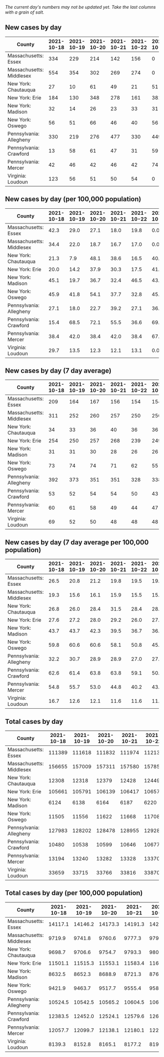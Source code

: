 _The current day's numbers may not be updated yet. Take the last columns with a grain of salt._
## New cases by day

| County | 2021-10-18 | 2021-10-19 | 2021-10-20 | 2021-10-21 | 2021-10-22 | 2021-10-23 | 2021-10-24 |
| --- | --- | --- | --- | --- | --- | --- | --- |
| Massachusetts: Essex | 334 | 229 | 214 | 142 | 156 | 0 |  |
| Massachusetts: Middlesex | 554 | 354 | 302 | 269 | 274 | 0 |  |
| New York: Chautauqua | 27 | 10 | 61 | 49 | 21 | 51 |  |
| New York: Erie | 184 | 130 | 348 | 278 | 161 | 381 |  |
| New York: Madison | 32 | 14 | 26 | 23 | 33 | 31 |  |
| New York: Oswego | 56 | 51 | 66 | 46 | 40 | 56 |  |
| Pennsylvania: Allegheny | 330 | 219 | 276 | 477 | 330 | 449 |  |
| Pennsylvania: Crawford | 13 | 58 | 61 | 47 | 31 | 59 |  |
| Pennsylvania: Mercer | 42 | 46 | 42 | 46 | 42 | 74 |  |
| Virginia: Loudoun | 123 | 56 | 51 | 50 | 54 | 0 |  |

## New cases by day (per 100,000 population)

| County | 2021-10-18 | 2021-10-19 | 2021-10-20 | 2021-10-21 | 2021-10-22 | 2021-10-23 | 2021-10-24 |
| --- | --- | --- | --- | --- | --- | --- | --- |
| Massachusetts: Essex | 42.3 | 29.0 | 27.1 | 18.0 | 19.8 | 0.0 |  |
| Massachusetts: Middlesex | 34.4 | 22.0 | 18.7 | 16.7 | 17.0 | 0.0 |  |
| New York: Chautauqua | 21.3 | 7.9 | 48.1 | 38.6 | 16.5 | 40.2 |  |
| New York: Erie | 20.0 | 14.2 | 37.9 | 30.3 | 17.5 | 41.5 |  |
| New York: Madison | 45.1 | 19.7 | 36.7 | 32.4 | 46.5 | 43.7 |  |
| New York: Oswego | 45.9 | 41.8 | 54.1 | 37.7 | 32.8 | 45.9 |  |
| Pennsylvania: Allegheny | 27.1 | 18.0 | 22.7 | 39.2 | 27.1 | 36.9 |  |
| Pennsylvania: Crawford | 15.4 | 68.5 | 72.1 | 55.5 | 36.6 | 69.7 |  |
| Pennsylvania: Mercer | 38.4 | 42.0 | 38.4 | 42.0 | 38.4 | 67.6 |  |
| Virginia: Loudoun | 29.7 | 13.5 | 12.3 | 12.1 | 13.1 | 0.0 |  |

## New cases by day (7 day average)

| County | 2021-10-18 | 2021-10-19 | 2021-10-20 | 2021-10-21 | 2021-10-22 | 2021-10-23 | 2021-10-24 |
| --- | --- | --- | --- | --- | --- | --- | --- |
| Massachusetts: Essex | 209 | 164 | 167 | 156 | 154 | 154 |  |
| Massachusetts: Middlesex | 311 | 252 | 260 | 257 | 250 | 250 |  |
| New York: Chautauqua | 34 | 33 | 36 | 40 | 36 | 36 |  |
| New York: Erie | 254 | 250 | 257 | 268 | 239 | 249 |  |
| New York: Madison | 31 | 31 | 30 | 28 | 26 | 26 |  |
| New York: Oswego | 73 | 74 | 74 | 71 | 62 | 55 |  |
| Pennsylvania: Allegheny | 392 | 373 | 351 | 351 | 328 | 338 |  |
| Pennsylvania: Crawford | 53 | 52 | 54 | 54 | 50 | 43 |  |
| Pennsylvania: Mercer | 60 | 61 | 58 | 49 | 44 | 47 |  |
| Virginia: Loudoun | 69 | 52 | 50 | 48 | 48 | 48 |  |

## New cases by day (7 day average per 100,000 population)

| County | 2021-10-18 | 2021-10-19 | 2021-10-20 | 2021-10-21 | 2021-10-22 | 2021-10-23 | 2021-10-24 |
| --- | --- | --- | --- | --- | --- | --- | --- |
| Massachusetts: Essex | 26.5 | 20.8 | 21.2 | 19.8 | 19.5 | 19.5 |  |
| Massachusetts: Middlesex | 19.3 | 15.6 | 16.1 | 15.9 | 15.5 | 15.5 |  |
| New York: Chautauqua | 26.8 | 26.0 | 28.4 | 31.5 | 28.4 | 28.4 |  |
| New York: Erie | 27.6 | 27.2 | 28.0 | 29.2 | 26.0 | 27.1 |  |
| New York: Madison | 43.7 | 43.7 | 42.3 | 39.5 | 36.7 | 36.7 |  |
| New York: Oswego | 59.8 | 60.6 | 60.6 | 58.1 | 50.8 | 45.0 |  |
| Pennsylvania: Allegheny | 32.2 | 30.7 | 28.9 | 28.9 | 27.0 | 27.8 |  |
| Pennsylvania: Crawford | 62.6 | 61.4 | 63.8 | 63.8 | 59.1 | 50.8 |  |
| Pennsylvania: Mercer | 54.8 | 55.7 | 53.0 | 44.8 | 40.2 | 43.0 |  |
| Virginia: Loudoun | 16.7 | 12.6 | 12.1 | 11.6 | 11.6 | 11.6 |  |

## Total cases by day

| County | 2021-10-18 | 2021-10-19 | 2021-10-20 | 2021-10-21 | 2021-10-22 | 2021-10-23 | 2021-10-24 |
| --- | --- | --- | --- | --- | --- | --- | --- |
| Massachusetts: Essex | 111389 | 111618 | 111832 | 111974 | 112130 | 112130 |  |
| Massachusetts: Middlesex | 156655 | 157009 | 157311 | 157580 | 157854 | 157854 |  |
| New York: Chautauqua | 12308 | 12318 | 12379 | 12428 | 12449 | 12500 |  |
| New York: Erie | 105661 | 105791 | 106139 | 106417 | 106578 | 106959 |  |
| New York: Madison | 6124 | 6138 | 6164 | 6187 | 6220 | 6251 |  |
| New York: Oswego | 11505 | 11556 | 11622 | 11668 | 11708 | 11764 |  |
| Pennsylvania: Allegheny | 127983 | 128202 | 128478 | 128955 | 129285 | 129734 |  |
| Pennsylvania: Crawford | 10480 | 10538 | 10599 | 10646 | 10677 | 10736 |  |
| Pennsylvania: Mercer | 13194 | 13240 | 13282 | 13328 | 13370 | 13444 |  |
| Virginia: Loudoun | 33659 | 33715 | 33766 | 33816 | 33870 | 33870 |  |

## Total cases by day (per 100,000 population)

| County | 2021-10-18 | 2021-10-19 | 2021-10-20 | 2021-10-21 | 2021-10-22 | 2021-10-23 | 2021-10-24 |
| --- | --- | --- | --- | --- | --- | --- | --- |
| Massachusetts: Essex | 14117.1 | 14146.2 | 14173.3 | 14191.3 | 14211.0 | 14211.0 |  |
| Massachusetts: Middlesex | 9719.9 | 9741.8 | 9760.6 | 9777.3 | 9794.3 | 9794.3 |  |
| New York: Chautauqua | 9698.7 | 9706.6 | 9754.7 | 9793.3 | 9809.9 | 9850.0 |  |
| New York: Erie | 11501.1 | 11515.3 | 11553.1 | 11583.4 | 11600.9 | 11642.4 |  |
| New York: Madison | 8632.5 | 8652.3 | 8688.9 | 8721.3 | 8767.8 | 8811.5 |  |
| New York: Oswego | 9421.9 | 9463.7 | 9517.7 | 9555.4 | 9588.2 | 9634.0 |  |
| Pennsylvania: Allegheny | 10524.5 | 10542.5 | 10565.2 | 10604.5 | 10631.6 | 10668.5 |  |
| Pennsylvania: Crawford | 12383.5 | 12452.0 | 12524.1 | 12579.6 | 12616.2 | 12686.0 |  |
| Pennsylvania: Mercer | 12057.7 | 12099.7 | 12138.1 | 12180.1 | 12218.5 | 12286.2 |  |
| Virginia: Loudoun | 8139.3 | 8152.8 | 8165.1 | 8177.2 | 8190.3 | 8190.3 |  |
